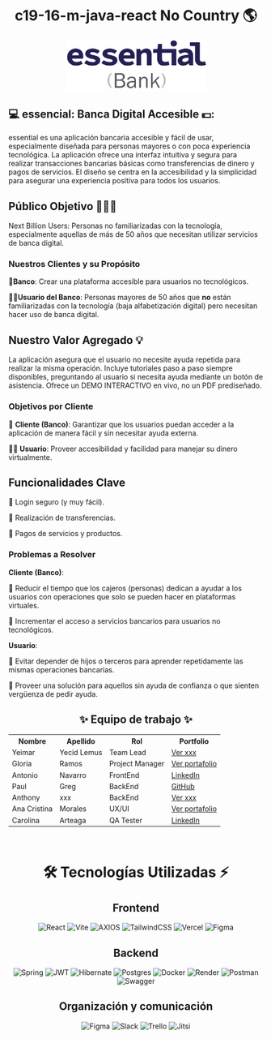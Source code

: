 <h1 align="center"> c19-16-m-java-react No Country 🌎</h1>

<div align="center">
  <img src="https://github.com/No-Country-simulation/c19-16-m-java-react/blob/5ca0d63f4e3e2dca65d266506b3bcb42bb8f4f43/essential_logo.png" width="280" alt="LOGO">
</div>

## 💻 essencial: Banca Digital Accesible 💵: 
essential es una aplicación bancaria accesible y fácil de usar, especialmente diseñada para personas mayores o con poca experiencia tecnológica. La aplicación ofrece una interfaz intuitiva y segura para realizar transacciones bancarias básicas como transferencias de dinero y pagos de servicios. El diseño se centra en la accesibilidad y la simplicidad para asegurar una experiencia positiva para todos los usuarios.

## Público Objetivo 👵🏻​​📵
Next Billion Users: Personas no familiarizadas con la tecnología, especialmente aquellas de más de 50 años que necesitan utilizar servicios de banca digital.
### Nuestros Clientes y su Propósito
🏦**Banco**: Crear una plataforma accesible para usuarios no tecnológicos.   

👵🏻​​**Usuario del Banco**: Personas mayores de 50 años que **__no__** están familiarizadas con la tecnología (baja alfabetización digital) pero necesitan hacer uso de banca digital.

## Nuestro Valor Agregado 💡​
La aplicación asegura que el usuario no necesite ayuda repetida para realizar la misma operación.
Incluye tutoriales paso a paso siempre disponibles, preguntando al usuario si necesita ayuda mediante un botón de asistencia.
Ofrece un DEMO INTERACTIVO en vivo, no un PDF prediseñado.

### Objetivos por Cliente
🏦 **Cliente (Banco)**: Garantizar que los usuarios puedan acceder a la aplicación de manera fácil y sin necesitar ayuda externa.

👵🏻 **Usuario**: Proveer accesibilidad y facilidad para manejar su dinero virtualmente.

## Funcionalidades Clave
🔹​ Login seguro (y muy fácil).

🔹​ Realización de transferencias.

🔹​ Pagos de servicios y productos.

### Problemas a Resolver
**Cliente (Banco)**:

🔹​ Reducir el tiempo que los cajeros (personas) dedican a ayudar a los usuarios con operaciones que solo se pueden hacer en plataformas virtuales.

🔹​ Incrementar el acceso a servicios bancarios para usuarios no tecnológicos.

**Usuario**:

🔹​ Evitar depender de hijos o terceros para aprender repetidamente las mismas operaciones bancarias.

🔹​ Proveer una solución para aquellos sin ayuda de confianza o que sienten vergüenza de pedir ayuda.



<h2 align="center">✨ Equipo de trabajo ✨</h2>

<table align="center">
  <tr>
    <th>Nombre</th>
    <th>Apellido</th>
    <th>Rol</th>
    <th>Portfolio</th>
  </tr>
  <tr>
    <td>Yeimar</td>
    <td>Yecid Lemus</td>
    <td>Team Lead</td>
    <td><a href="xxxxxx" target="_blank">Ver xxx</a></td>
  </tr>
  <tr>
    <td>Gloria</td>
    <td>Ramos</td>
    <td>Project Manager</td>
    <td><a href="https://confused-lemming-349.notion.site/Gloria-Ramos-2775138847284595ab709a47f5dd5e4f?pvs=4" target="_blank">Ver portafolio</a></td>
  </tr>
   <tr>
    <td>Antonio</td>
    <td>Navarro</td>
    <td>FrontEnd</td>
    <td><a href="www.linkedin.com/in/antonio-navarro-b16303164" target="_blank">LinkedIn</a></td>
  </tr>
   <tr>
    <td>Paul</td>
    <td>Greg</td>
    <td>BackEnd</td>
    <td><a href="https://github.com/Paul-Greg" target="_blank">GitHub</a></td>
  </tr>
  <tr>
    <td>Anthony</td>
    <td>xxx</td>
    <td>BackEnd</td>
    <td><a href="xxxxxxx" target="_blank">Ver xxx</a></td>
  </tr>
     <tr>
    <td>Ana Cristina</td>
    <td>Morales</td>
    <td>UX/UI</td>
    <td><a href="https://www.behance.net/anamorales71/projects" target="_blank">Ver portafolio</a></td>
  </tr>
   <tr>
    <td>Carolina</td>
    <td>Arteaga</td>
    <td>QA Tester</td>
    <td><a href="www.linkedin.com/in/carola02" target="_blank">LinkedIn</a></td>
  </tr>
</table>
<br>


<div align='center'>
  <h1>🛠️ Tecnologías Utilizadas ⚡</h1>
</div>

<div align='center'>
  <h2>Frontend</h2>
  </div>

  <div align='center'>
    
![React](https://img.shields.io/static/v1?style=for-the-badge&message=React&color=222222&logo=React&logoColor=61DAFB&label=)
![Vite](https://img.shields.io/badge/vite-%23646CFF.svg?style=for-the-badge&logo=vite&logoColor=white)
![AXIOS](https://img.shields.io/badge/AXIOS-%235A29E4?style=for-the-badge&logo=axios)
![TailwindCSS](https://img.shields.io/badge/tailwindcss-%2338B2AC.svg?style=for-the-badge&logo=tailwind-css&logoColor=white)
![Vercel](https://img.shields.io/static/v1?style=for-the-badge&message=Vercel&color=000000&logo=Vercel&logoColor=FFFFFF&label=)
![Figma](https://img.shields.io/badge/figma-%23F24E1E?style=for-the-badge&logo=figma&logoColor=white)

  </div>

<div align='center'>
  <h2>Backend</h2>
  </div>
  
  <div align='center'>
    
![Spring](https://img.shields.io/badge/spring-%236DB33F.svg?style=for-the-badge&logo=spring&logoColor=white) 
![JWT](https://img.shields.io/badge/JWT-black?style=for-the-badge&logo=JSON%20web%20tokens)
![Hibernate](https://img.shields.io/badge/Hibernate-59666C?style=for-the-badge&logo=Hibernate&logoColor=white)
![Postgres](https://img.shields.io/badge/postgres-%23316192.svg?style=for-the-badge&logo=postgresql&logoColor=white) 
![Docker](https://img.shields.io/badge/docker-%230db7ed.svg?style=for-the-badge&logo=docker&logoColor=white)
![Render](https://img.shields.io/badge/Render-%46E3B7.svg?style=for-the-badge&logo=render&logoColor=white)
![Postman](https://img.shields.io/badge/Postman-FF6C37?style=for-the-badge&logo=postman&logoColor=white)
![Swagger](https://img.shields.io/badge/-Swagger-%23Clojure?style=for-the-badge&logo=swagger&logoColor=white)

  </div>

<div align='center'>
  <h2>Organización y comunicación</h2>
  </div>
  
<div align="center">
    <img src="https://img.shields.io/badge/Figma-F24E1E?logo=figma&logoColor=white" alt="Figma" style="height: 30px;">
    <img src="https://img.shields.io/badge/Slack-4A154B?logo=slack&logoColor=white" alt="Slack" style="height: 30px;">
    <img src="https://img.shields.io/badge/Trello-0052CC?logo=trello&logoColor=white" alt="Trello" style="height: 30px;">
    <img src="https://img.shields.io/badge/-JITSI-blue?style=for-the-badge&logo=jitsi&logoColor=white" alt="Jitsi" style="height: 30px;">
</div>
<br>
